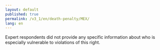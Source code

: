 ```yaml
---
layout: default
published: true
permalink: /v3_1/en/death-penalty/MEX/
lang: en
---
```


Expert respondents did not provide any specific information about who is especially vulnerable to violations of this right.
